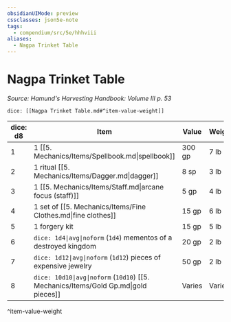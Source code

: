 ```yaml
---
obsidianUIMode: preview
cssclasses: json5e-note
tags:
  - compendium/src/5e/hhhviii
aliases:
  - Nagpa Trinket Table
---
```

# Nagpa Trinket Table
*Source: Hamund's Harvesting Handbook: Volume III p. 53* 

`dice: [[Nagpa Trinket Table.md#^item-value-weight]]`

| dice: d8 | Item | Value | Weight |
|----------|------|-------|--------|
| 1 | 1 [[5. Mechanics/Items/Spellbook.md\|spellbook]] | 300 gp | 7 lb |
| 2 | 1 ritual [[5. Mechanics/Items/Dagger.md\|dagger]] | 8 sp | 3 lb |
| 3 | 1 [[5. Mechanics/Items/Staff.md\|arcane focus (staff)]] | 5 gp | 4 lb |
| 4 | 1 set of [[5. Mechanics/Items/Fine Clothes.md\|fine clothes]] | 15 gp | 6 lb |
| 5 | 1 forgery kit | 15 gp | 5 lb |
| 6 | `dice: 1d4\|avg\|noform` (`1d4`) mementos of a destroyed kingdom | 20 gp | 2 lb |
| 7 | `dice: 1d12\|avg\|noform` (`1d12`) pieces of expensive jewelry | 50 gp | 2 lb |
| 8 | `dice: 10d10\|avg\|noform` (`10d10`) [[5. Mechanics/Items/Gold Gp.md\|gold pieces]] | Varies | Varies |
^item-value-weight
